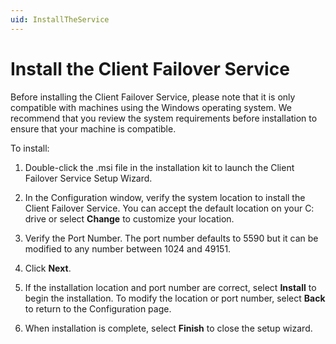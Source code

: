 ```yaml
---
uid: InstallTheService
---
```


# Install the Client Failover Service

Before installing the Client Failover Service, please note that it is only compatible with machines using the Windows operating system. We recommend that you review the system requirements before installation to ensure that your machine is compatible.

To install:

1. Double-click the .msi file in the installation kit to launch the Client Failover Service Setup Wizard. 

2. In the Configuration window, verify the system location to install the Client Failover Service. You can accept the default location on your C: drive or select **Change** to customize your location. 
 
3. Verify the Port Number. The port number defaults to 5590 but it can be modified to any number between 1024 and 49151.

4. Click **Next**. 

5. If the installation location and port number are correct, select **Install** to begin the installation. To modify the location or port number, select **Back** to return to the Configuration page. 

6. When installation is complete, select **Finish** to close the setup wizard. 
